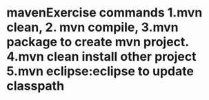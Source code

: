 # mavenExercise commands 1.mvn clean, 2. mvn compile, 3.mvn package to create mvn project. 4.mvn clean install other project 5.mvn eclipse:eclipse to update classpath
